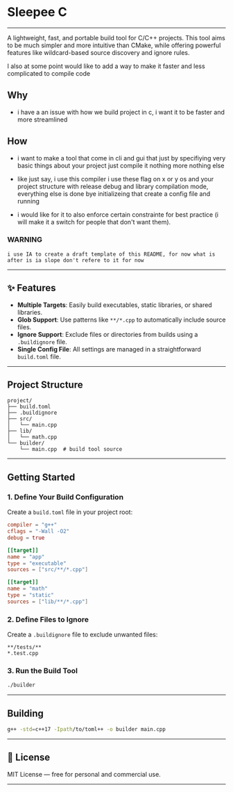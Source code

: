 # Sleepee C

___

A lightweight, fast, and portable build tool for C/C++ projects. This tool aims to be much simpler and more intuitive than CMake, while offering powerful features like wildcard-based source discovery and ignore rules.

I also at some point would like to add a way to make it faster and less complicated to compile code

## Why

 - i have a an issue with how we build project in c, i want it to be faster and more streamlined

## How

 - i want to make a tool that come in cli and gui that just by specifiying very basic things about your project just compile it
 nothing more nothing else

 - like just say, i use this compiler i use these flag on x or y os
 and your project structure with release debug and library compilation mode, everything else is done bye initializeing that create a config file and running

 - i would like for it to also enforce certain constrainte for best practice (i will make it a switch for people that don't want them).

### WARNING

	i use IA to create a draft template of this README, for now what is after is ia slope don't refere to it for now

---

## ✨ Features

- **Multiple Targets**: Easily build executables, static libraries, or shared libraries.
- **Glob Support**: Use patterns like `**/*.cpp` to automatically include source files.
- **Ignore Support**: Exclude files or directories from builds using a `.buildignore` file.
- **Single Config File**: All settings are managed in a straightforward `build.toml` file.

---

## Project Structure

```
project/
├── build.toml
├── .buildignore
├── src/
│   └── main.cpp
├── lib/
│   └── math.cpp
└── builder/
    └── main.cpp  # build tool source
```

---

## Getting Started

### 1. Define Your Build Configuration
Create a `build.toml` file in your project root:

```toml
compiler = "g++"
cflags = "-Wall -O2"
debug = true

[[target]]
name = "app"
type = "executable"
sources = ["src/**/*.cpp"]

[[target]]
name = "math"
type = "static"
sources = ["lib/**/*.cpp"]
```

### 2. Define Files to Ignore
Create a `.buildignore` file to exclude unwanted files:

```
**/tests/**
*.test.cpp
```

### 3. Run the Build Tool
```bash
./builder
```

---

## Building

```bash
g++ -std=c++17 -Ipath/to/toml++ -o builder main.cpp
```

---

## 📜 License

MIT License — free for personal and commercial use.

---
